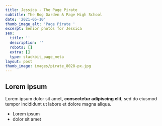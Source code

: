 ```yaml
---
title: Jessica - The Page Pirate
subtitle: The Bog Garden & Page High School
date: '2021-05-10'
thumb_image_alt: 'Page Pirate '
excerpt: Senior photos for Jessica
seo:
  title: ''
  description: ''
  robots: []
  extra: []
  type: stackbit_page_meta
layout: post
thumb_image: images/pirate_8028-px.jpg
---
```

## Lorem ipsum

Lorem ipsum dolor sit amet, **consectetur adipiscing elit**, sed do eiusmod tempor incididunt ut labore et dolore magna aliqua.

- Lorem ipsum
- dolor sit amet